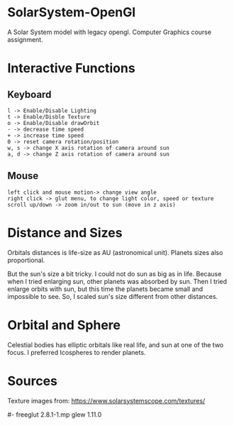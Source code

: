 # SolarSystem-OpenGl
A Solar System model with legacy opengl. Computer Graphics course assignment.

# Interactive Functions
## Keyboard
	l -> Enable/Disable Lighting
	t -> Enable/Disble Texture
	o -> Enable/Disable drawOrbit
	- -> decrease time speed
	+ -> increase time speed
	0 -> reset camera rotation/position
	w, s -> change X axis rotation of camera around sun
	a, d -> change Z axis rotation of camera around sun
	
## Mouse
	left click and mouse motion-> change view angle
	right click -> glut menu, to change light color, speed or texture
	scroll up/down -> zoom in/out to sun (move in z axis)

# Distance and Sizes
Orbitals distances is life-size as AU (astronomical unit). Planets sizes also proportional.
	
But the sun's size a bit tricky. I could not do sun as big as in life. 
Because when I tried enlarging sun, other planets was absorbed by sun. 
Then I tried enlarge orbits with sun, but this time the planets became small and impossible to see.
So, I scaled sun's size different from other distances.

# Orbital and Sphere
Celestial bodies has elliptic orbitals like real life, and sun at one of the two focus. 
I preferred Icospheres to render planets.

# Sources
Texture images from: https://www.solarsystemscope.com/textures/

#-
freeglut	2.8.1-1.mp
glew 		1.11.0
